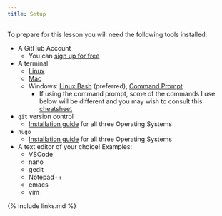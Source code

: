 ```yaml
---
title: Setup
---
```

To prepare for this lesson you will need the following tools installed:

- A GitHub Account
  - You can [sign up for free](https://github.com/join)
- A terminal
  - [Linux](https://maker.pro/linux/tutorial/basic-linux-commands-for-beginners)
  - [Mac](https://www.businessinsider.com/how-to-open-terminal-on-mac?r=US&IR=T)
  - Windows: [Linux Bash](https://www.laptopmag.com/uk/articles/use-bash-shell-windows-10) (preferred), [Command Prompt](https://www.howtogeek.com/235101/10-ways-to-open-the-command-prompt-in-windows-10/)
    - If using the command prompt, some of the commands I use below will be different and you may wish to consult this [cheatsheet](http://www.cs.columbia.edu/~sedwards/classes/2015/1102-fall/Command%20Prompt%20Cheatsheet.pdf)
- `git` version control
  - [Installation guide](https://git-scm.com/book/en/v2/Getting-Started-Installing-Git) for all three Operating Systems
- `hugo`
  - [Installation guide](https://gohugo.io/getting-started/installing/) for all three Operating Systems
- A text editor of your choice! Examples:
  - VSCode
  - nano
  - gedit
  - Notepad++
  - emacs
  - vim

{% include links.md %}
